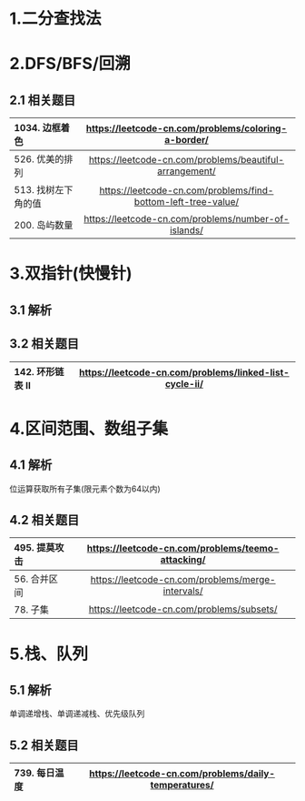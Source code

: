 
# 1.二分查找法

# 2.DFS/BFS/回溯
## 2.1 相关题目
|1034. 边框着色|https://leetcode-cn.com/problems/coloring-a-border/|
|:-|:-:|
|526. 优美的排列|https://leetcode-cn.com/problems/beautiful-arrangement/|
|513. 找树左下角的值|https://leetcode-cn.com/problems/find-bottom-left-tree-value/|
|200. 岛屿数量|https://leetcode-cn.com/problems/number-of-islands/|


# 3.双指针(快慢针)
## 3.1 解析
## 3.2 相关题目
|142. 环形链表 II|https://leetcode-cn.com/problems/linked-list-cycle-ii/|
|:-|:-:|

# 4.区间范围、数组子集
## 4.1 解析
位运算获取所有子集(限元素个数为64以内)
## 4.2 相关题目
|495. 提莫攻击|https://leetcode-cn.com/problems/teemo-attacking/|
|:-|:-:|
|56. 合并区间|https://leetcode-cn.com/problems/merge-intervals/|
|78. 子集|https://leetcode-cn.com/problems/subsets/|

# 5.栈、队列
## 5.1 解析
单调递增栈、单调递减栈、优先级队列
## 5.2 相关题目
|739. 每日温度|https://leetcode-cn.com/problems/daily-temperatures/|
|:-|:-:|
